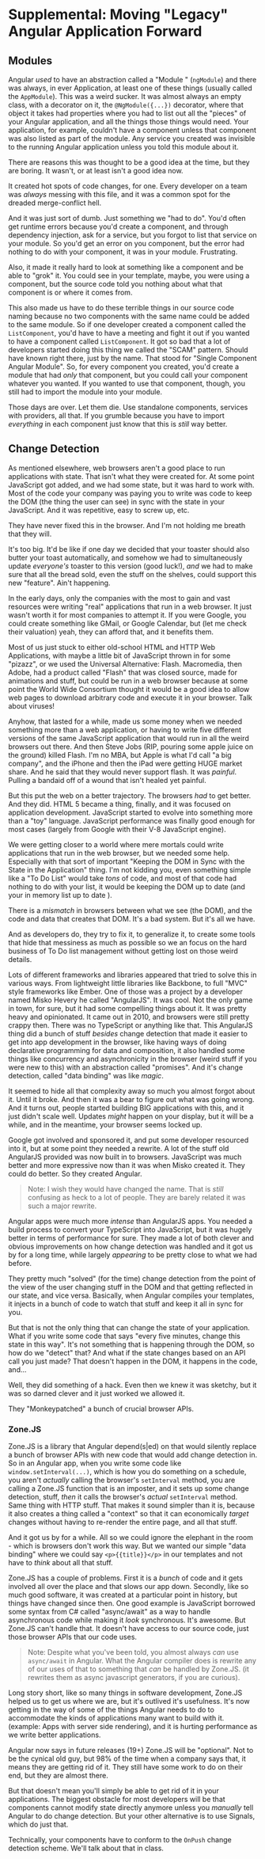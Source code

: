 # Supplemental: Moving "Legacy" Angular Application Forward

## Modules

Angular *used* to have an abstraction called a "Module " (`ngModule`) and there was always, in ever Application, at least one of these things (usually called the `AppModule`). This was a weird sucker. It was almost always an empty class, with a decorator on it, the `@NgModule({...})` decorator, where that object it takes had properties where you had to list out all the "pieces" of your Angular application, and all the things those things would need. Your application, for example, couldn't have a component unless that component was also listed as part of the module. Any service you created was invisible to the running Angular application unless you told this module about it. 

There are reasons this was thought to be a good idea at the time, but they are boring. It wasn't, or at least isn't a good idea now.

It created hot spots of code changes, for one. Every developer on a team was *always* messing with this file, and it was a common spot for the dreaded merge-conflict hell.

And it was just sort of dumb. Just something we "had to do". You'd often get runtime errors because you'd create a component, and through dependency injection, ask for a service, but you forgot to list that service on your module. So you'd get an error on you component, but the error had nothing to do with your component, it was in your module. Frustrating. 

Also, it made it really hard to look at something like a component and be able to "grok" it. You could see in your template, maybe, you were using a component, but the source code told you nothing about what that component is or where it comes from. 

This also made us have to do these terrible things in our source code naming because no two components with the same name could be added to the same module. So if one developer created a component called the `ListComponent`, you'd have to have a meeting and fight it out if you wanted to have a component called `ListComponent`. It got so bad that a lot of developers started doing this thing we called the "SCAM" pattern. Should have known right there, just by the name. That stood for "Single Component Angular Module". So, for every component you created, you'd create a module that had *only* that component, but you could call your component whatever you wanted. If you wanted to use that component, though, you still had to import the module into your module.

Those days are over. Let them die. Use standalone components, services with providers, all that. If you grumble because you have to import *everything* in each component just know that this is *still* way better. 


## Change Detection

As mentioned elsewhere, web browsers aren't a good place to run applications with state. That isn't what they were created for. At some point JavaScript got added, and we had some state, but it was hard to work with. Most of the code your company was paying you to write was code to keep the DOM (the thing the user can see) in sync with the state in your JavaScript. And it was repetitive, easy to screw up, etc. 

They have never fixed this in the browser. And I'm not holding me breath that they will.

It's too big. It'd be like if one day we decided that your toaster should also butter your toast automatically, and somehow we had to simultaneously update *everyone's* toaster to this version (good luck!), *and* we had to make sure that all the bread sold, even the stuff on the shelves, could support this new "feature". Ain't happening.

In the early days, only the companies with the most to gain and vast resources were writing "real" applications that run in a web browser. It just wasn't worth it for most companies to attempt it. If you were Google, you could create something like GMail, or Google Calendar, but (let me check their valuation) yeah, they can afford that, and it benefits them. 

Most of us just stuck to either old-school HTML and HTTP Web Applications, with maybe a little bit of JavaScript thrown in for some "pizazz", or we used the Universal Alternative: Flash. Macromedia, then Adobe, had a product called "Flash" that was closed source, made for animations and stuff, but could be run in a web browser because at some point the World Wide Consortium thought it would be a good idea to allow web pages to download arbitrary code and execute it in your browser. Talk about viruses! 

Anyhow, that lasted for a while, made us some money when we needed something more than a web application, or having to write five different versions of the same JavaScript application that would run in all the weird browsers out there. And then Steve Jobs (RIP, pouring some apple juice on the ground) killed Flash. I'm no MBA, but Apple is what I'd call "a big company", and the iPhone and then the iPad were getting HUGE market share. And he said that they would never support flash. It was *painful*. Pulling a bandaid off of a wound that isn't healed yet painful. 

But this put the web on a better trajectory. The browsers *had* to get better. And they did. HTML 5 became a thing, finally, and it was focused on application development. JavaScript started to evolve into something more than a "toy" language. JavaScript performance was finally good enough for most cases (largely from Google with their V-8 JavaScript engine).

We were getting closer to a world where mere mortals could write applications that run in the web browser, but we needed some help. Especially with that sort of important "Keeping the DOM in Sync with the State in the Application" thing. I'm not kidding you, even something simple like a "To Do List" would take *tons* of code, and most of that code had nothing to do with your list, it would be keeping the DOM up to date (and your in memory list up to date ). 

There is a *mismatch* in browsers between what we see (the DOM), and the code and data that creates that DOM. It's a bad system. But it's all we have.

And as developers do, they try to fix it, to generalize it, to create some tools that hide that messiness as much as possible so we an focus on the hard business of To Do list management without getting lost on those weird details.

Lots of different frameworks and libraries appeared that tried to solve this in various ways. From lightweight little libraries like Backbone, to full "MVC" style frameworks like Ember. One of those was a project by a developer named Misko Hevery he called "AngularJS". It was cool. Not the only game in town, for sure, but it had some compelling things about it. It was pretty heavy and opinionated. It came out in 2010, and browsers were still pretty crappy then. There was no TypeScript or anything like that. This AngularJS thing did a bunch of stuff *besides* change detection that made it easier to get into app development in the browser, like having ways of doing declarative programming for data and composition, it also handled some things like concurrency and asynchronicity in the browser (weird stuff if you were new to this) with an abstraction called "promises". And it's change detection, called "data binding" was like *magic*. 

It seemed to hide all that complexity away so much you almost forgot about it. Until it broke. And then it was a bear to figure out what was going wrong. And it turns out, people started building BIG applications with this, and it just didn't scale well. Updates *might* happen on your display, but it will be a while, and in the meantime, your browser seems locked up.

Google got involved and sponsored it, and put some developer resourced into it, but at some point they needed a rewrite. A lot of the stuff old AngularJS provided was now built in to browsers. JavaScript was much better and more expressive now than it was when Misko created it. They could do better. So they created Angular. 

> Note: I wish they would have changed the name. That is *still* confusing as heck to a lot of people. They are barely related it was such a major rewrite.

Angular apps were much more *intense* than AngularJS apps. You needed a build process to convert your TypeScript into JavaScript, but it was hugely better in terms of performance for sure. They made a lot of both clever and obvious improvements on how change detection was handled and it got us by for a long time, while largely *appearing* to be pretty close to what we had before.

They pretty much "solved" (for the time) change detection from the point of the view of the user changing stuff in the DOM and that getting reflected in our state, and vice versa. Basically, when Angular compiles your templates, it injects in a bunch of code to watch that stuff and keep it all in sync for you.

But that is not the only thing that can change the state of your application. What if you write some code that says "every five minutes, change this state in this way". It's not something that is happening through the DOM, so how do we "detect" that? And what if the state changes based on an API call you just made? That doesn't happen in the DOM, it happens in the code, and... 

Well, they did something of a hack. Even then we knew it was sketchy, but it was so darned clever and it just worked we allowed it. 

They "Monkeypatched" a bunch of crucial browser APIs. 

### Zone.JS

Zone.JS is a library that Angular depend(s|ed) on that would silently replace a bunch of browser APIs with new code that would add change detection in. So in an Angular app, when you write some code like `window.setInterval(...)`, which is how you do something on a schedule, you aren't *actually* calling the browser's `setInterval` method, you are calling a Zone.JS function that is an imposter, and it sets up some change detection, stuff, *then* it calls the browser's *actual* `setInterval` method. Same thing with HTTP stuff. That makes it sound simpler than it is, because it also creates a thing called a "context" so that it can economically *target* changes without having to re-render the entire page, and all that stuff.

And it got us by for a while. All so we could ignore the elephant in the room - which is browsers don't work this way. But we wanted our simple "data binding" where we could say `<p>{{title}}</p>` in our templates and not have to *think* about all that stuff.

Zone.JS has a couple of problems. First it is a *bunch* of code and it gets involved all over the place and that slows our app down. Secondly, like so much good software, it was created at a particular point in history, but things have changed since then. One good example is JavaScript borrowed some syntax from C# called "async/await" as a way to handle asynchronous code while making it *look* synchronous. It's awesome. But Zone.JS can't handle that. It doesn't have access to our source code, just those browser APIs that our code uses. 

> Note: Despite what you've been told, you almost always *can* use `async/await` in Angular. What the Angular compiler does is rewrite any of our uses of that to something that *can* be handled by Zone.JS. (it rewrites them as async javascript generators, if you are curious).

Long story short, like so many things in software development, Zone.JS helped us to get us where we are, but it's outlived it's usefulness. It's now getting in the way of some of the things Angular needs to do to accommodate the kinds of applications many want to build with it. (example: Apps with server side rendering), and it is hurting performance as we write better applications. 

Angular now says in future releases (19+) Zone.JS will be "optional". Not to be the cynical old guy, but 98% of the time when a company says that, it means they are getting rid of it. They still have some work to do on their end, but they are almost there.

But that doesn't mean you'll simply be able to get rid of it in your applications. The biggest obstacle for most developers will be that components cannot modify state directly anymore unless you *manually* tell Angular to do change detection. But your other alternative is to use Signals, which do just that.  

Technically, your components have to conform to the `OnPush` change detection scheme. We'll talk about that in class.


